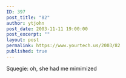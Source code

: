 ```yaml
---
ID: 397
post_title: "82"
author: ytjohn
post_date: 2003-11-11 19:00:00
post_excerpt: ""
layout: post
permalink: https://www.yourtech.us/2003/82
published: true
---
```

Squegie: oh, she had me mimimized